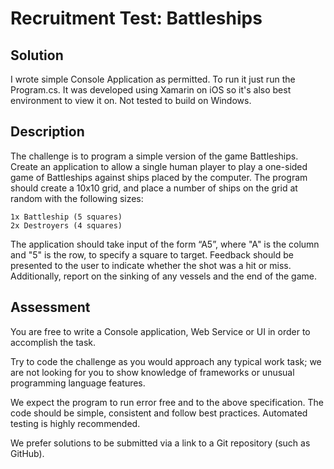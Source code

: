 Recruitment Test: Battleships
=============================

Solution
--------

I wrote simple Console Application as permitted. To run it just run the Program.cs. It was developed using Xamarin on iOS so it's also best environment to view it on. Not tested to build on Windows.

Description
-----------

The challenge is to program a simple version of the game Battleships. Create an application to allow a single human player to play a one-sided game of Battleships against ships placed by the computer. The program should create a 10x10 grid, and place a number of ships on the grid at random with the following sizes:

    1x Battleship (5 squares)
    2x Destroyers (4 squares)

The application should take input of the form “A5”, where "A" is the column and "5" is the row, to specify a square to target. Feedback should be presented to the user to indicate whether the shot was a hit or miss. Additionally, report on the sinking of any vessels and the end of the game.

Assessment
----------

You are free to write a Console application, Web Service or UI in order to accomplish the task.

Try to code the challenge as you would approach any typical work task; we are not looking for you to show knowledge of frameworks or unusual programming language features.

We expect the program to run error free and to the above specification. The code should be simple, consistent and follow best practices. Automated testing is highly recommended.

We prefer solutions to be submitted via a link to a Git repository (such as GitHub).
